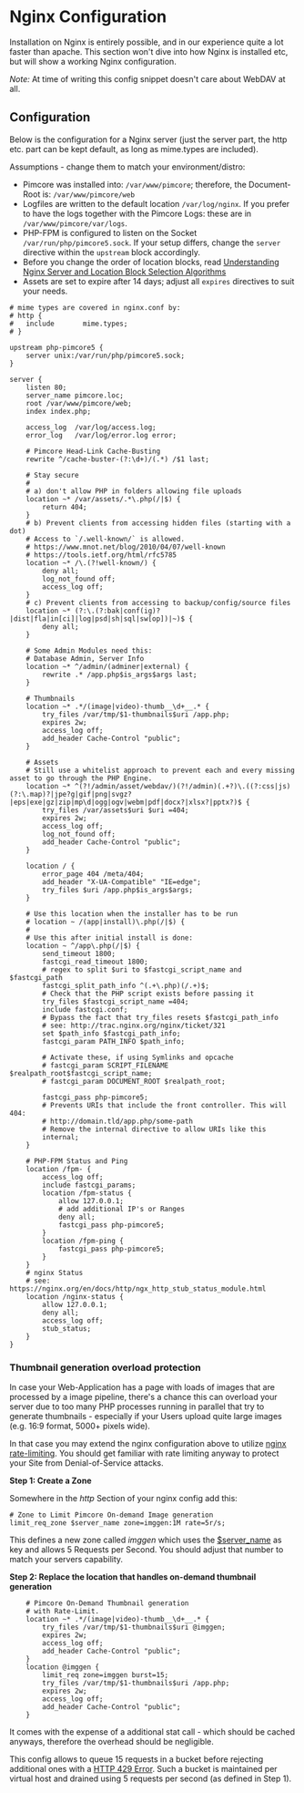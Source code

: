 # Nginx Configuration

Installation on Nginx is entirely possible, and in our experience quite a lot faster than apache. This section won't dive into how Nginx is installed etc, but will show a working Nginx configuration.

_Note:_ At time of writing this config snippet doesn't care about WebDAV at all.

## Configuration

Below is the configuration for a Nginx server (just the server part, the http etc. part can be kept default, as long as mime.types are included).

Assumptions - change them to match your environment/distro:

- Pimcore was installed into: `/var/www/pimcore`; therefore, the Document-Root is: `/var/www/pimcore/web`
- Logfiles are written to the default location `/var/log/nginx`. If you prefer to have the logs together with the Pimcore Logs: these are in `/var/www/pimcore/var/logs`.
- PHP-FPM is configured to listen on the Socket `/var/run/php/pimcore5.sock`. If your setup differs, change the `server` directive within the `upstream` block accordingly.
- Before you change the order of location blocks, read [Understanding Nginx Server and Location Block Selection Algorithms](https://www.digitalocean.com/community/tutorials/understanding-nginx-server-and-location-block-selection-algorithms)
- Assets are set to expire after 14 days; adjust all `expires` directives to suit your needs.

```nginx
# mime types are covered in nginx.conf by:
# http {
#   include       mime.types;
# }

upstream php-pimcore5 {
    server unix:/var/run/php/pimcore5.sock;
}

server {
    listen 80;
    server_name pimcore.loc;
    root /var/www/pimcore/web;
    index index.php;

    access_log  /var/log/access.log;
    error_log   /var/log/error.log error;

    # Pimcore Head-Link Cache-Busting
    rewrite ^/cache-buster-(?:\d+)/(.*) /$1 last;

    # Stay secure
    #
    # a) don't allow PHP in folders allowing file uploads
    location ~* /var/assets/.*\.php(/|$) {
        return 404;
    }
    # b) Prevent clients from accessing hidden files (starting with a dot)
    # Access to `/.well-known/` is allowed.
    # https://www.mnot.net/blog/2010/04/07/well-known
    # https://tools.ietf.org/html/rfc5785
    location ~* /\.(?!well-known/) {
        deny all;
        log_not_found off;
        access_log off;
    }
    # c) Prevent clients from accessing to backup/config/source files
    location ~* (?:\.(?:bak|conf(ig)?|dist|fla|in[ci]|log|psd|sh|sql|sw[op])|~)$ {
        deny all;
    }

    # Some Admin Modules need this:
    # Database Admin, Server Info
    location ~* ^/admin/(adminer|external) {
        rewrite .* /app.php$is_args$args last;
    }
    
    # Thumbnails
    location ~* .*/(image|video)-thumb__\d+__.* {
        try_files /var/tmp/$1-thumbnails$uri /app.php;
        expires 2w;
        access_log off;
        add_header Cache-Control "public";
    }

    # Assets
    # Still use a whitelist approach to prevent each and every missing asset to go through the PHP Engine.
    location ~* ^(?!/admin/asset/webdav/)(?!/admin)(.+?)\.((?:css|js)(?:\.map)?|jpe?g|gif|png|svgz?|eps|exe|gz|zip|mp\d|ogg|ogv|webm|pdf|docx?|xlsx?|pptx?)$ {
        try_files /var/assets$uri $uri =404;
        expires 2w;
        access_log off;
        log_not_found off;
        add_header Cache-Control "public";
    }

    location / {
        error_page 404 /meta/404;
        add_header "X-UA-Compatible" "IE=edge";
        try_files $uri /app.php$is_args$args;
    }

    # Use this location when the installer has to be run
    # location ~ /(app|install)\.php(/|$) {
    #
    # Use this after initial install is done:
    location ~ ^/app\.php(/|$) {
        send_timeout 1800;
        fastcgi_read_timeout 1800;
        # regex to split $uri to $fastcgi_script_name and $fastcgi_path
        fastcgi_split_path_info ^(.+\.php)(/.+)$;
        # Check that the PHP script exists before passing it
        try_files $fastcgi_script_name =404;
        include fastcgi.conf;
        # Bypass the fact that try_files resets $fastcgi_path_info
        # see: http://trac.nginx.org/nginx/ticket/321
        set $path_info $fastcgi_path_info;
        fastcgi_param PATH_INFO $path_info;

        # Activate these, if using Symlinks and opcache
        # fastcgi_param SCRIPT_FILENAME $realpath_root$fastcgi_script_name;
        # fastcgi_param DOCUMENT_ROOT $realpath_root;

        fastcgi_pass php-pimcore5;
        # Prevents URIs that include the front controller. This will 404:
        # http://domain.tld/app.php/some-path
        # Remove the internal directive to allow URIs like this
        internal;
    }

    # PHP-FPM Status and Ping
    location /fpm- {
        access_log off;
        include fastcgi_params;
        location /fpm-status {
            allow 127.0.0.1;
            # add additional IP's or Ranges
            deny all;
            fastcgi_pass php-pimcore5;
        }
        location /fpm-ping {
            fastcgi_pass php-pimcore5;
        }
    }
    # nginx Status
    # see: https://nginx.org/en/docs/http/ngx_http_stub_status_module.html
    location /nginx-status {
        allow 127.0.0.1;
        deny all;
        access_log off;
        stub_status;
    }
}
```

### Thumbnail generation overload protection

In case your Web-Application has a page with loads of images that are processed by a image pipeline, there's a chance this can overload your server due to too many PHP processes running in parallel that try to generate thumbnails - especially if your Users upload quite large images (e.g. 16:9 format, 5000+ pixels wide).

In that case you may extend the nginx configuration above to utilize [nginx rate-limiting](https://www.nginx.com/blog/rate-limiting-nginx/). You should get familiar with rate limiting anyway to protect your Site from Denial-of-Service attacks.

__Step 1: Create a Zone__

Somewhere in the _http_ Section of your nginx config add this:

```nginx
# Zone to Limit Pimcore On-demand Image generation
limit_req_zone $server_name zone=imggen:1M rate=5r/s;
```

This defines a new zone called _imggen_ which uses the [$server_name](http://nginx.org/en/docs/http/ngx_http_core_module.html#var_server_name) as key and allows 5 Requests per Second. You should adjust that number to match your servers capability.

__Step 2: Replace the location that handles on-demand thumbnail generation__

```nginx
    # Pimcore On-Demand Thumbnail generation
    # with Rate-Limit.
    location ~* .*/(image|video)-thumb__\d+__.* {
        try_files /var/tmp/$1-thumbnails$uri @imggen;
        expires 2w;
        access_log off;
        add_header Cache-Control "public";
    }
    location @imggen {
        limit_req zone=imggen burst=15;
        try_files /var/tmp/$1-thumbnails$uri /app.php;
        expires 2w;
        access_log off;
        add_header Cache-Control "public";
    }
```

It comes with the expense of a additional stat call - which should be cached anyways, therefore the overhead should be negligible.

This config allows to queue 15 requests in a bucket before rejecting additional ones with a [HTTP 429 Error](https://developer.mozilla.org/en-US/docs/Web/HTTP/Status/429). Such a bucket is maintained per virtual host and drained using 5 requests per second (as defined in Step 1).
